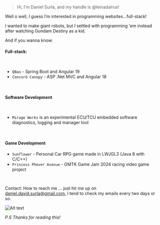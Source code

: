 > Hi, I’m Daniel Surla, and my handle is @leinadalrus!

Well o well, I guess I’m interested in programming websites...full-stack!

I wanted to make giant robots, but I settled with programming 'em instead after watching Gundam Destiny as a kid.

And if you wanna know: 

#### Full-stack:

<br>

- `QBao` - Spring Boot and Angular 19
- `Concord Canopy` - ASP .Net MVC and Angular 18

<br>

#### Software Development

<br>

- `Mirage Works` is an experimental ECU/TCU embedded software diagnostics, logging and manager tool

<br>

#### Game Development

- `Sunflower` - Personal Car RPG game made in LWJGL3 (Java 8 with C/C++)
- `Princess Phever Avenue` - GMTK Game Jam 2024 racing video game project

<br>

Contact: How to reach me ... just hit me up on daniel.david.surla@gmail.com, I tend to check my emails every two days or so.

![Alt text](images/daniel03.jpg)

*P.S*
  *Thanks for reading this!*
<!---
leinadalrus/leinadalrus is a ✨ special ✨ repository because its `README.md` (this file) appears on your GitHub profile.
You can click the Preview link to take a look at your changes.
--->
